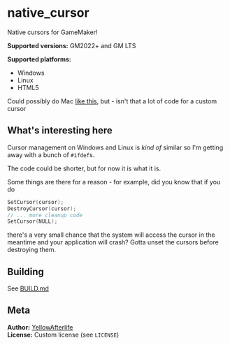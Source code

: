 # native_cursor

Native cursors for GameMaker!

**Supported versions:** GM2022+ and GM LTS

**Supported platforms:**

- Windows
- Linux
- HTML5

Could possibly do Mac [like this](https://medium.com/@colleagueriley/rgfw-under-the-hood-mouse-and-window-icons-fb06a3b686ed),
but - isn't that a lot of code for a custom cursor

## What's interesting here

Cursor management on Windows and Linux is _kind of_ similar
so I'm getting away with a bunch of `#ifdef`s.

The code could be shorter, but for now it is what it is.

Some things are there for a reason - for example, did you know that if you do
```cpp
SetCursor(cursor);
DestroyCursor(cursor);
// ... more cleanup code 
SetCursor(NULL);
```
there's a very small chance that the system will access the cursor in the meantime and your application will crash?
Gotta unset the cursors before destroying them.

## Building

See [BUILD.md](BUILD.md)

## Meta

**Author:** [YellowAfterlife](https://github.com/YellowAfterlife)  
**License:** Custom license (see `LICENSE`)
